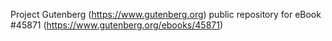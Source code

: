 Project Gutenberg (https://www.gutenberg.org) public repository for eBook #45871 (https://www.gutenberg.org/ebooks/45871)
